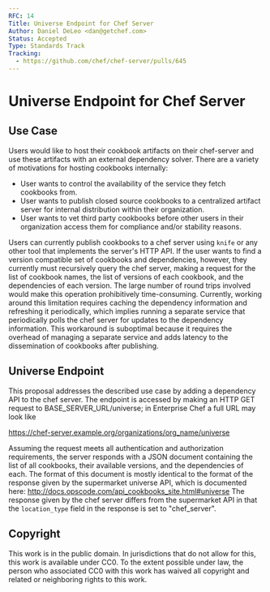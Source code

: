 ```yaml
---
RFC: 14
Title: Universe Endpoint for Chef Server
Author: Daniel DeLeo <dan@getchef.com>
Status: Accepted
Type: Standards Track
Tracking:
  - https://github.com/chef/chef-server/pulls/645
---
```


# Universe Endpoint for Chef Server

## Use Case

Users would like to host their cookbook artifacts on their chef-server
and use these artifacts with an external dependency solver. There are a
variety of motivations for hosting cookbooks internally:

* User wants to control the availability of the service they fetch
cookbooks from.
* User wants to publish closed source cookbooks to a centralized
artifact server for internal distribution within their organization.
* User wants to vet third party cookbooks before other users in their
organization access them for compliance and/or stability reasons.

Users can currently publish cookbooks to a chef server using `knife` or
any other tool that implements the server's HTTP API. If the user wants
to find a version compatible set of cookbooks and dependencies, however,
they currently must recursively query the chef server, making a request
for the list of cookbook names, the list of versions of each cookbook,
and the dependencies of each version. The large number of round trips
involved would make this operation prohibitively time-consuming.
Currently, working around this limitation requires caching the
dependency information and refreshing it periodically, which implies
running a separate service that periodically polls the chef server for
updates to the dependency information. This workaround is suboptimal
because it requires the overhead of managing a separate service and adds
latency to the dissemination of cookbooks after publishing.

## Universe Endpoint

This proposal addresses the described use case by adding a dependency
API to the chef server. The endpoint is accessed by making an HTTP GET
request to BASE_SERVER_URL/universe; in Enterprise Chef a full URL may
look like 

  https://chef-server.example.org/organizations/org_name/universe

Assuming the request meets all authentication and authorization
requirements, the server responds with a JSON document containing the
list of all cookbooks, their available versions, and the dependencies of
each. The format of this document is mostly identical to the format of
the response given by the supermarket universe API, which is documented
here: http://docs.opscode.com/api_cookbooks_site.html#universe The
response given by the chef server differs from the supermarket API in
that the `location_type` field in the response is set to "chef_server".

## Copyright

This work is in the public domain. In jurisdictions that do not allow for this,
this work is available under CC0. To the extent possible under law, the person
who associated CC0 with this work has waived all copyright and related or
neighboring rights to this work.
